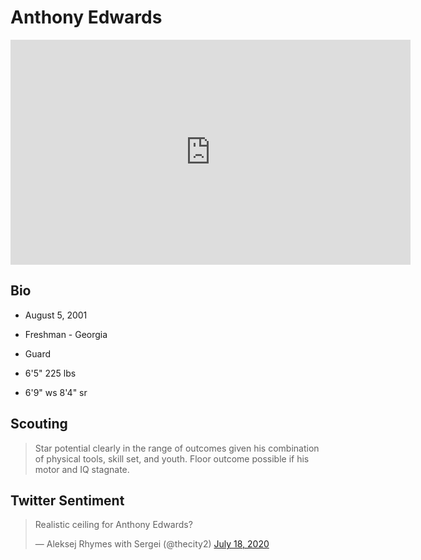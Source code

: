 Anthony Edwards
===

<iframe width="640" height="360" src="https://www.youtube.com/embed/zLOYlzDYvBQ" frameborder="0" allow="accelerometer; autoplay; encrypted-media; gyroscope; picture-in-picture" allowfullscreen></iframe>

## Bio

- August 5, 2001

- Freshman - Georgia

- Guard

- 6'5" 225 lbs

- 6'9" ws 8'4" sr

## Scouting
>Star potential clearly in the range of outcomes given his combination of physical tools, skill set, and youth. Floor outcome possible if his motor and IQ stagnate.

## Twitter Sentiment

<blockquote class="twitter-tweet"><p lang="en" dir="ltr">Realistic ceiling for Anthony Edwards?</p>&mdash; Aleksej Rhymes with Sergei (@thecity2) <a href="https://twitter.com/thecity2/status/1284527206140542977?ref_src=twsrc%5Etfw">July 18, 2020</a></blockquote> <script async src="https://platform.twitter.com/widgets.js" charset="utf-8"></script>